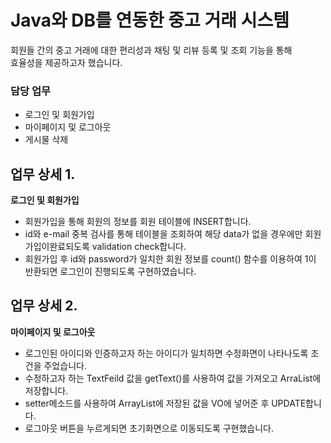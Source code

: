 # Java와 DB를 연동한 중고 거래 시스템

회원들 간의 중고 거래에 대한 편리성과 채팅 및 리뷰 등록 및 조회 기능을 통해  
효율성을 제공하고자 했습니다.

### 담당 업무
- 로그인 및 회원가입
- 마이페이지 및 로그아웃
- 게시물 삭제

## 업무 상세 1.
__로그인 및 회원가입__
- 회원가입을 통해 회원의 정보를 회원 테이블에 INSERT합니다.
- id와 e-mail 중복 검사를 통해 테이블을 조회하여 해당 data가 없을 경우에만 회원가입이완료되도록 validation check합니다.
- 회원가입 후 id와 password가 일치한 회원 정보를 count() 함수를 이용하여 1이 반환되면 로그인이 진행되도록 구현하였습니다.

## 업무 상세 2.
__마이페이지 및 로그아웃__
- 로그인된 아이디와 인증하고자 하는 아이디가 일치하면 수정화면이 나타나도록 조건을 주었습니다.
- 수정하고자 하는 TextFeild 값을 getText()를 사용하여 값을 가져오고 ArraList에 저장합니다.
- setter메소드를 사용하여 ArrayList에 저장된 값을 VO에 넣어준 후 UPDATE합니다.
- 로그아웃 버튼을 누르게되면 초기화면으로 이동되도록 구현했습니다.


